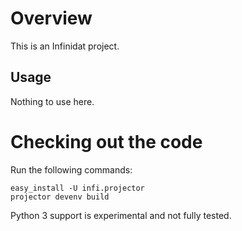 Overview
========
This is an Infinidat project.

Usage
-----
Nothing to use here.

Checking out the code
=====================
Run the following commands:
    
    easy_install -U infi.projector
    projector devenv build

Python 3 support is experimental and not fully tested.
